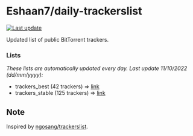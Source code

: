 
# Eshaan7/daily-trackerslist 

[![Last update](https://img.shields.io/badge/Last%20update-11/10/2022-blue.svg)](#)

Updated list of public BitTorrent trackers.

### Lists
*These lists are automatically updated every day. Last update 11/10/2022 (_dd/mm/yyyy_):*

* trackers_best (42 trackers) => [link](https://raw.githubusercontent.com/eshaan7/daily-trackerslist/master/trackers_best.txt)
* trackers_stable (125 trackers) => [link](https://raw.githubusercontent.com/eshaan7/daily-trackerslist/master/trackers_stable.txt)

## Note

Inspired by [ngosang/trackerslist](https://github.com/ngosang/trackerslist).
